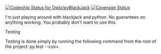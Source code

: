 [ ![Codeship Status for Owlz/pyBlackJack](https://codeship.com/projects/c24a9390-a38b-0133-f993-3a486f5179bd/status?branch=master)](https://codeship.com/projects/129287)  [![Coverage Status](https://coveralls.io/repos/github/Owlz/pyBlackJack/badge.svg?branch=HEAD)](https://coveralls.io/github/Owlz/pyBlackJack?branch=HEAD)

I'm just playing around with blackjack and python. No guarantees on anything working. You probably don't want to use this.

Testing

Testing is done simply by running the following command from the root of the project:
	py.test --cov=.


